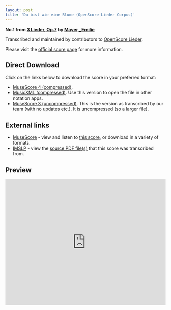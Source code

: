 ```yaml
---
layout: post
title: 'Du bist wie eine Blume (OpenScore Lieder Corpus)'
---
```


__No.1 from [3 Lieder, Op.7](https://fourscoreandmore.org/openscore/lieder/Mayer%2C_Emilie/3_Lieder%2C_Op.7/) by [Mayer,_Emilie](https://fourscoreandmore.org/openscore/lieder/Mayer%2C_Emilie)__

Transcribed and maintained by contributors to [OpenScore Lieder].

Please visit the [official score page] for more information.

[official score page]: https://musescore.com/openscore-lieder-corpus/scores/5840527
[OpenScore Lieder]: https://musescore.com/openscore-lieder-corpus

## Direct Download

Click on the links below to download the score in your preferred format:
- [MuseScore 4 (compressed)](https://fourscoreandmore.org/openscore/lieder/Mayer%2C_Emilie/3_Lieder%2C_Op.7/1_Du_bist_wie_eine_Blume.mscz).
- [MusicXML (compressed)](https://fourscoreandmore.org/openscore/lieder/Mayer%2C_Emilie/3_Lieder%2C_Op.7/1_Du_bist_wie_eine_Blume.mxl). Use this version to open the file in other notation apps.
- [MuseScore 3 (uncompressed)](https://raw.githubusercontent.com/OpenScore/Lieder/refs/heads/main/scores/Mayer%2C_Emilie/3_Lieder%2C_Op.7/1_Du_bist_wie_eine_Blume/lc5840527.mscx). This is the version as transcribed by our team (with no updates etc.). It is uncompressed (so a larger file).

## External links

- [MuseScore] - view and listen to [this score][MuseScore], or download in a variety of formats.
- [IMSLP] - view the [source PDF file(s)][IMSLP] that this score was transcribed from.

[MuseScore]: https://musescore.com/score/5840527
[IMSLP]: https://imslp.org/wiki/Special:ReverseLookup/133722

## Preview

<iframe width="100%" height="394" src="https://musescore.com/openscore-lieder-corpus/scores/5840527/embed" frameborder="0" allowfullscreen allow="autoplay; fullscreen"></iframe>
